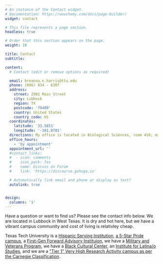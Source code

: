 ```yaml
---
# An instance of the Contact widget.
# Documentation: https://wowchemy.com/docs/page-builder/
widget: contact

# This file represents a page section.
headless: true

# Order that this section appears on the page.
weight: 10

title: Contact
subtitle:

content:
  # Contact (edit or remove options as required)

  email: breanna.n.harris@ttu.edu
  phone: (806) 834 - 6307
  address:
    street: 2901 Main Street
    city: Lubbock
    region: TX
    postcode: '79409'
    country: United States
    country_code: US
  coordinates:
    latitude: '33.5851'
    longitude: '-101.8781'
  directions: My office is located in Biological Sciences, room 410; my lab is located in ESB II, suite 117.
  office_hours:
    - 'by appointment'
  appointment_url: ''
  #contact_links:
  #  - icon: comments
  #    icon_pack: fas
  #    name: Discuss on Forum
  #    link: 'https://discourse.gohugo.io'

  # Automatically link email and phone or display as text?
  autolink: true


design:
  columns: '1'
---
```


Have a question or want to find us? Please see the contact info below. We are located in Lubbock in West Texas. It is dry and hot here, but we have a vibrant campus community and cost of living is relativley cheap. 

Texas Tech University is a [Hispanic Serving Institution](https://www.depts.ttu.edu/diversity/institutional-diversity/hispanic-serving/), [a 5-Star Pride campus](https://today.ttu.edu/posts/2021/05/Stories/texas-tech-earns-second-straight-five-star-ranking-on-national-inclusivity-index), a [First-Gen Forward Advisory Instituion](https://today.ttu.edu/posts/2021/06/Stories/texas-tech-university-receives-first-gen-forward-advisory-institution-designation), we have a [Military and Veterans Program](https://www.depts.ttu.edu/mvp/welcome_mission.php), we have a [Black Cultural Center](https://www.depts.ttu.edu/diversity/Black_Cultural_Center/), an [Institute for Latina/o Studies](https://www.depts.ttu.edu/artsandsciences/diversity_inclusion/institute_latina-o_studies/new_institute_for_latina-o_studies_announced_2021.php), and we are a ["Tier 1" Very High Research Activity campus as per the Carnegie Classification](https://www.ttu.edu/about/).
